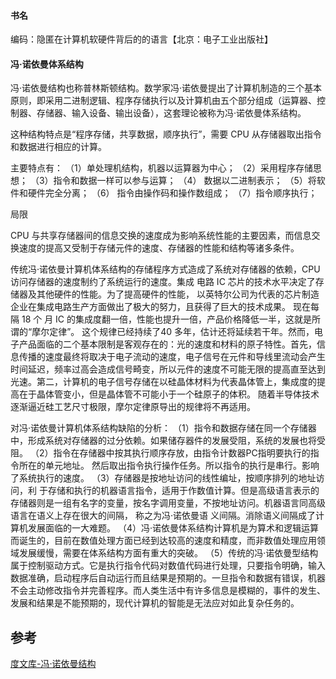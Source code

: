 #### 书名

编码：隐匿在计算机软硬件背后的的语言【北京：电子工业出版社】

#### 冯·诺依曼体系结构

冯·诺依曼结构也称普林斯顿结构。数学家冯·诺依曼提出了计算机制造的三个基本原则，即采用二进制逻辑、程序存储执行以及计算机由五个部分组成（运算器、控制器、存储器、输入设备、输出设备），这套理论被称为冯·诺依曼体系结构。

这种结构特点是“程序存储，共享数据，顺序执行”，需要 CPU 从存储器取出指令和数据进行相应的计算。

主要特点有：
（1）单处理机结构，机器以运算器为中心；
（2）采用程序存储思想；
（3）指令和数据一样可以参与运算；
（4） 数据以二进制表示；
（5）将软件和硬件完全分离；
（6） 指令由操作码和操作数组成；
（7）指令顺序执行；

局限

CPU 与共享存储器间的信息交换的速度成为影响系统性能的主要因素，而信息交换速度的提高又受制于存储元件的速度、存储器的性能和结构等诸多条件。

传统冯·诺依曼计算机体系结构的存储程序方式造成了系统对存储器的依赖，CPU 访问存储器的速度制约了系统运行的速度。集成 电路 IC 芯片的技术水平决定了存储器及其他硬件的性能。为了提高硬件的性能， 以英特尔公司为代表的芯片制造企业在集成电路生产方面做出了极大的努力，且获得了巨大的技术成果。 现在每隔 18 个 月 IC 的集成度翻一倍，性能也提升一倍，产品价格降低一半，这就是所谓的“摩尔定律”。 这个规律已经持续了40 多年，估计还将延续若干年。然而，电子产品面临的二个基本限制是客观存在的：光的速度和材料的原子特性。首先，信息传播的速度最终将取决于电子流动的速度，电子信号在元件和导线里流动会产生时间延迟，频率过高会造成信号畸变，所以元件的速度不可能无限的提高直至达到光速。第二，计算机的电子信号存储在以硅晶体材料为代表晶体管上，集成度的提高在于晶体管变小，但是晶体管不可能小于一个硅原子的体积。 随着半导体技术逐渐逼近硅工艺尺寸极限，摩尔定律原导出的规律将不再适用。

对冯·诺依曼计算机体系结构缺陷的分析：
（1）指令和数据存储在同一个存储器中，形成系统对存储器的过分依赖。如果储存器件的发展受阻，系统的发展也将受阻。
（2）指令在存储器中按其执行顺序存放，由指令计数器PC指明要执行的指令所在的单元地址。 然后取出指令执行操作任务。所以指令的执行是串行。影响了系统执行的速度。
（3）存储器是按地址访问的线性编址，按顺序排列的地址访问，利 于存储和执行的机器语言指令，适用于作数值计算。但是高级语言表示的存储器则是一组有名字的变量，按名字调用变量，不按地址访问。机器语言同高级语言在语义上存在很大的间隔， 称之为冯·诺依曼语 义间隔。消除语义间隔成了计算机发展面临的一大难题。
（4）冯·诺依曼体系结构计算机是为算术和逻辑运算而诞生的，目前在数值处理方面已经到达较高的速度和精度，而非数值处理应用领域发展缓慢，需要在体系结构方面有重大的突破。
（5）传统的冯·诺依曼型结构属于控制驱动方式。它是执行指令代码对数值代码进行处理，只要指令明确，输入数据准确，启动程序后自动运行而且结果是预期的。一旦指令和数据有错误，机器不会主动修改指令并完善程序。而人类生活中有许多信息是模糊的，事件的发生、发展和结果是不能预期的，现代计算机的智能是无法应对如此复杂任务的。

## 参考

[度文库-冯·诺依曼结构](https://baike.baidu.com/item/%E5%86%AF%C2%B7%E8%AF%BA%E4%BE%9D%E6%9B%BC%E7%BB%93%E6%9E%84/9536784?fr=aladdin)